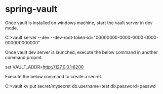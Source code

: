 # spring-vault

Once vault is installed on windows machine, start the vault server in dev mode.

C:\>vault server --dev --dev-root-token-id="00000000-0000-0000-0000-000000000000"

Once vault dev server is launched, execute the below command in another command propmt.

set VAULT_ADDR=http://127.0.0.1:8200

Execute the below command to create a secret.

C:\>vault kv put secret/mysecret db.username=test db.password=passwd
